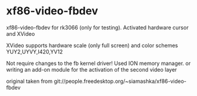 xf86-video-fbdev
================

xf86-video-fbdev for rk3066 (only for testing). Activated hardware cursor and XVideo

XVideo supports hardware scale (only full screen) and color schemes YUY2,UYVY,I420,YV12

Not require changes to the fb kernel driver! Used ION memory manager.
or writing an add-on module for the activation of the second video layer

original taken from git://people.freedesktop.org/~siamashka/xf86-video-fbdev
